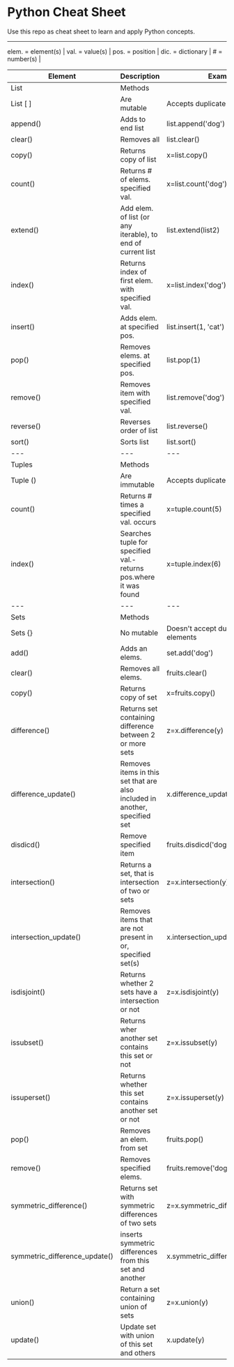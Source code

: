 # Python Cheat Sheet
Use this repo as cheat sheet to learn and apply Python concepts.

***

elem. = element(s) | val. = value(s) | pos. = position | dic. = dictionary | # = number(s) |


| Element | Description | Example |
|---------|------------ |---------|
| List | Methods |  |
| List [ ] | Are mutable | Accepts duplicate elements |
|append() | Adds to end list | list.append('dog') |
|clear()| Removes all | list.clear() |
|copy()| Returns copy of list | x=list.copy() |
|count()| Returns # of elems. specified val. | x=list.count('dog') |
|extend()| Add elem. of list (or any iterable), to end of  current list | list.extend(list2) |
| index() | Returns index of first elem. with specified val. | x=list.index('dog') |
| insert() | Adds elem. at specified pos. | list.insert(1, 'cat') |
|pop() | Removes elems. at specified pos. | list.pop(1) |
|remove() | Removes item with specified val. | list.remove('dog') |
|reverse() | Reverses order of list	| list.reverse() |
|sort() | Sorts list | list.sort() |
| --- | --- | --- |
| Tuples | Methods |  |
| Tuple () | Are immutable | Accepts duplicate elements |
| count() |	Returns # times a specified val. occurs	|x=tuple.count(5) |
| index() | Searches tuple for specified val.- returns pos.where it was found | x=tuple.index(6) |
| --- | --- | --- |
| Sets | Methods |  |
| Sets {} | No mutable | Doesn't accept duplicate elements |
| add() | Adds an elems. | set.add('dog') |
| clear() |	Removes all elems. | fruits.clear() |
| copy() | Returns copy of set | x=fruits.copy() |
| difference() | Returns set containing difference between 2 or more sets | z=x.difference(y) |
| difference_update() | Removes items in this set that are also included in another, specified set | x.difference_update(y) |
| disdicd() | Remove specified item	| fruits.disdicd('dog') |
| intersection() | Returns a set, that is intersection of two or sets | z=x.intersection(y) |
| intersection_update() | Removes items that are not present in or, specified set(s) | x.intersection_update(y) |
| isdisjoint() | Returns whether 2 sets have a intersection or not | z=x.isdisjoint(y) |
| issubset() | Returns wher another set contains this set or not | z=x.issubset(y) |
| issuperset() | Returns whether this set contains another set or not |	z=x.issuperset(y) |
| pop() | Removes an elem. from set | fruits.pop() |
| remove() | Removes specified elems. | fruits.remove('dog') |
| symmetric_difference() | Returns set with symmetric differences of two sets | z=x.symmetric_difference(y) |
| symmetric_difference_update() | inserts symmetric differences from this set and another | x.symmetric_difference_update(y) |
| union() | Return a set containing union of sets | z=x.union(y) |
| update() | Update set with union of this set and others |	x.update(y) |

